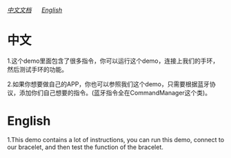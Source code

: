 ###### [中文文档](https://github.com/JackZhang92/BluetoothTest/wiki/%E4%B8%AD%E6%96%87%E6%96%87%E6%A1%A3) &nbsp; &nbsp; &nbsp;[English](https://github.com/JackZhang92/BluetoothTest/wiki/English-Home-Page)

# 中文
  1.这个demo里面包含了很多指令，你可以运行这个demo，连接上我们的手环，然后测试手环的功能。
  
  2.如果你想要做自己的APP，你也可以参照我们这个demo，只需要根据蓝牙协议，添加你们自己想要的指令。(蓝牙指令全在CommandManager这个类)。
  
  
# English
  1.This demo contains a lot of instructions, you can run this demo, connect to our bracelet, and then test the function of the bracelet.
  

									
									
									
									
								
